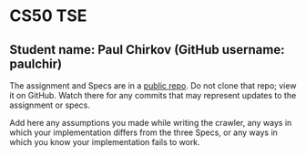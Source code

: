 # CS50 TSE
## Student name: Paul Chirkov (GitHub username: paulchir)

The assignment and Specs are in a [public repo](https://github.com/CS50Fall2023/labs/tse).
Do not clone that repo; view it on GitHub.
Watch there for any commits that may represent updates to the assignment or specs.

Add here any assumptions you made while writing the crawler, any ways in which your implementation differs from the three Specs, or any ways in which you know your implementation fails to work.

